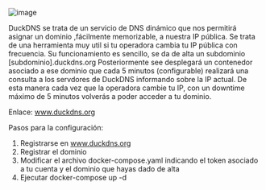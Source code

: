 ![image](https://user-images.githubusercontent.com/22058960/198875090-70128131-01cb-47b9-8a32-86531d65d430.png)

DuckDNS se trata de un servicio de DNS dinámico que nos permitirá asignar un dominio ,fácilmente memorizable, a nuestra IP pública.
Se trata de una herramienta muy util si tu operadora cambia tu IP pública con frecuencia.
Su funcionamiento es sencillo, se da de alta un subdominio [subdominio].duckdns.org
Posteriormente see desplegará un contenedor asociado a ese dominio que cada 5 minutos (configurable) realizará una consulta a los servdores de DuckDNS
informando sobre la IP actual. De esta manera cada vez que la operadora cambie tu IP, con un downtime máximo de 5 minutos volverás a poder acceder a tu dominio.

Enlace: www.duckdns.org

Pasos para la configuración:
1. Registrarse en www.duckdns.org
2. Registrar el dominio
3. Modificar el archivo docker-compose.yaml indicando el token asociado a tu cuenta y el dominio que hayas dado de alta
4. Ejecutar docker-compose up -d
